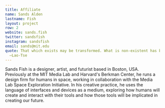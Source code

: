 ```yaml
---
title: Affiliate
name: Sands Alden
lastname: Fish
layout: project
row: 2
website: sands.fish
twitter: sandsfish
instagram: sandsfish
email: sands@mit.edu
quote: That which exists may be transformed. What is non-existent has boundless uses.
  —Lao-Tse
---
```


Sands Fish is a designer, artist, and futurist based in Boston, USA. Previously at the MIT Media Lab and Harvard's Berkman Center, he runs a design firm for humans in space, working in collaboration with the Media Lab Space Exploration Initiative. In his creative practice, he uses the language of interfaces and devices as a medium, exploring how humans will create and interact with their tools and how those tools will be implicated in creating our future. 
